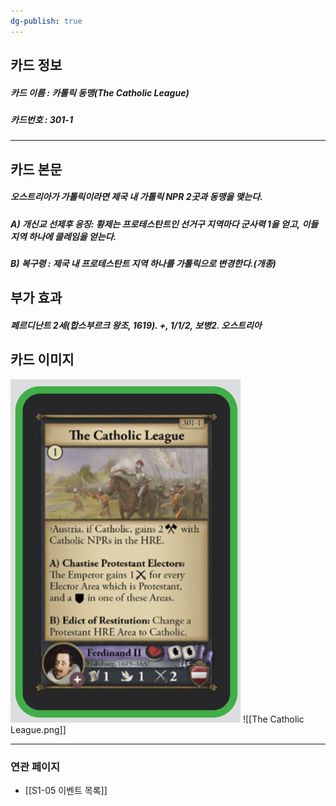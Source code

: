 ```yaml
---
dg-publish: true
---
```

## 카드 정보
##### 카드 이름 : 카톨릭 동맹(The Catholic League)
##### 카드번호  : 301-1
---
## 카드 본문
##### 오스트리아가 가톨릭이라면 제국 내 가톨릭 NPR 2곳과 동맹을 맺는다.

##### A) 개신교 선제후 응징: 황제는 프로테스탄트인 선거구 지역마다 군사력 1을 얻고, 이들 지역 하나에 클레임을 얻는다.

##### B) 복구령 : 제국 내 프로테스탄트 지역 하나를 가톨릭으로 변경한다.(개종)

## 부가 효과
##### 페르디난트 2세(합스부르크 왕조, 1619). +, 1/1/2, 보병2. 오스트리아

## 카드 이미지
<img src="\Assets\The Catholic League.png"/>
![[The Catholic League.png]]

--- 
### 연관 페이지
- [[S1-05 이벤트 목록]]
